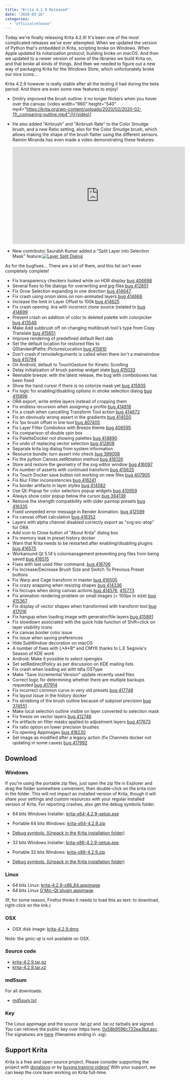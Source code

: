 ```yaml
---
title: "Krita 4.2.9 Released"
date: "2020-03-26"
categories: 
  - "officialrelease"
---
```


Today we're finally releasing Krita 4.2.9! It's been one of the most complicated releases we've ever attempted. When we updated the version of Python that's embedded in Krita, scripting broke on Windows. When Apple updated its notarization protocol, building broke on macOS. And then we updated to a newer version of some of the libraries we build Krita on, and that broke all kinds of things. And then we needed to figure out a new way of packaging Krita for the Windows Store, which unfortunately broke our nice icons...

Krita 4.2.9 however is really stable after all the testing it had during the beta period. And there are even some new features to enjoy!

- Dmitry improved the brush outline: it no longer flickers when you hover over the canvas: \[video width="960" height="540" mp4="https://krita.org/wp-content/uploads/2020/02/2020-02-11\_comparing-outline.mp4"\]\[/video\]
- He also added "Airbrush" and "Airbrush Rate" to the Color Smudge brush, and a new Ratio setting, also for the Color Smudge brush, which allows making the shape of the brush flatter using the different sensors. Ramón Miranda has even made a video demonstrating these features: 
    
    <iframe src="https://www.youtube.com/embed/fyc8-qgxAww" width="560" height="315" frameborder="0" allowfullscreen="allowfullscreen"></iframe>
    
- New contributor Saurabh Kumar added a "Split Layer into Selection Mask" feature:[![Layer Split Dialog](../images/Screenshot_20200225_140252.png)](https://krita.org/wp-content/uploads/2020/02/Screenshot_20200225_140252.png)

As for the bugfixes... There are a lot of them, and this list isn't even completely complete!

- Fix transparency checkers looked white on HDR display [bug 406698](https://bugs.kde.org/show_bug.cgi?id=406698)
- Several fixes to file dialogs for overwriting and jpg files [bug 412651](https://bugs.kde.org/show_bug.cgi?id=412651)
- Fix Grow Selection expanding in one direction [bug 414647](https://bugs.kde.org/show_bug.cgi?id=414647)
- Fix crash using onion skins on non-animated layers [bug 414668](https://bugs.kde.org/show_bug.cgi?id=414668)
- Increase the limit in Layer Offset to 100k [bug 414625](https://bugs.kde.org/show_bug.cgi?id=414625)
- Fix crash opening .kra with incorrect clone source (related to [bug 414699](https://bugs.kde.org/show_bug.cgi?id=414699)
- Prevent crash on addition of color to deleted palette with colorpicker [bug 413548](https://bugs.kde.org/show_bug.cgi?id=413548)
- Make Add subbrush off on changing multibrush tool's type from Copy Translate [bug 415651](https://bugs.kde.org/show_bug.cgi?id=415651)
- Improve rendering of predefined default Rect dab
- Set the default location for restored files to QStandardPaths::PicturesLocation [bug 415810](https://bugs.kde.org/show_bug.cgi?id=415810)
- Don't crash if remoteArguments is called when there isn't a mainwindow [bug 415794](https://bugs.kde.org/show_bug.cgi?id=415794)
- On Android, default to TouchGesture for Kinetic Scrolling
- Delay initialization of brush paintop widget state [bug 415033](https://bugs.kde.org/show_bug.cgi?id=415033)
- Reenable breeze: with the latest release, the bug with comboboxes has been fixed
- Show the hand cursor if there is no colorize mask yet [bug 415935](https://bugs.kde.org/show_bug.cgi?id=415935)
- Fix logic for enabling/disabling options in stroke selection dialog [bug 415896](https://bugs.kde.org/show_bug.cgi?id=415896)
- ORA export, write entire layers instead of cropping them
- Fix endless recursion when assigning a profile [bug 414818](https://bugs.kde.org/show_bug.cgi?id=414818)
- Fix a crash when cancelling Transform Tool action [bug 414672](https://bugs.kde.org/show_bug.cgi?id=414672)
- Fix an obviously wrong assert in the gradients [bug 414550](https://bugs.kde.org/show_bug.cgi?id=414550)
- Fix 1px brush offset in line tool [bug 407405](https://bugs.kde.org/show_bug.cgi?id=407405)
- Fix Layer Filter Combobox with Breeze theme [bug 406595](https://bugs.kde.org/show_bug.cgi?id=406595)
- Fix comparison of double spin box
- Fix PaletteDocker not showing palettes [bug 414890](https://bugs.kde.org/show_bug.cgi?id=414890)
- Fix undo of replacing vector selection [bug 412808](https://bugs.kde.org/show_bug.cgi?id=412808)
- Separate krita log dialog from system information
- Resource bundle: turn assert into check [bug 399008](https://bugs.kde.org/show_bug.cgi?id=399008)
- Fix the python Canvas.setRotation method [bug 416126](https://bugs.kde.org/show_bug.cgi?id=416126)
- Store and restore the geometry of the svg editor window [bug 416097](https://bugs.kde.org/show_bug.cgi?id=416097)
- Fix number of asserts with continued transform [bug 415625](https://bugs.kde.org/show_bug.cgi?id=415625)
- Fix Touch Docker save button not working on new files [bug 407905](https://bugs.kde.org/show_bug.cgi?id=407905)
- Fix blur Filter inconsistencies [bug 416241](https://bugs.kde.org/show_bug.cgi?id=416241)
- Fix border artifacts in layer styles [bug 414582](https://bugs.kde.org/show_bug.cgi?id=414582)
- Use Qt::Popup for color selectors popup widgets [bug 410959](https://bugs.kde.org/show_bug.cgi?id=410959)
- Always show color popup below the cursor [bug 394139](https://bugs.kde.org/show_bug.cgi?id=394139)
- Remove the strength compatibility with older paintop presets [bug 416335](https://bugs.kde.org/show_bug.cgi?id=416335)
- Fixed unneeded error message in Render Animation. [bug 412599](https://bugs.kde.org/show_bug.cgi?id=412599)
- Fix canvas offset calculation [bug 416352](https://bugs.kde.org/show_bug.cgi?id=416352)
- Layers with alpha channel disabled correctly export as "svg:src-atop" for ORA
- Add icon to Close button of "About Krita" dialog box
- Fix memory leak in preset history docker
- Warn that Krita needs to be restarted after enabling/disabling plugins [bug 416575](https://bugs.kde.org/show_bug.cgi?id=416575)
- Workaround Qt 5.14's colormanagement preventing png files from being saved [bug 416515](https://bugs.kde.org/show_bug.cgi?id=416515)
- Fixes with last used filter command. [bug 416706](https://bugs.kde.org/show_bug.cgi?id=416706)
- Fix Increase/Decrease Brush Size and Switch To Previous Preset buttons
- Fix Warp and Cage transform in master [bug 416505](https://bugs.kde.org/show_bug.cgi?id=416505)
- Fix crazy snapping when resizing shapes [bug 414336](https://bugs.kde.org/show_bug.cgi?id=414336)
- Fix hiccups when doing canvas actions [bug 414576](https://bugs.kde.org/show_bug.cgi?id=414576), [415773](https://bugs.kde.org/show_bug.cgi?id=415773)
- Fix animation rendering problem on small images (< 100px in size) [bug 415367](https://bugs.kde.org/show_bug.cgi?id=415367)
- Fix display of vector shapes when transformed with transform tool [bug 417016](https://bugs.kde.org/show_bug.cgi?id=417016)
- Fix hangup when loading image with generator/file layers [bug 415891](https://bugs.kde.org/show_bug.cgi?id=415891)
- Fix slowdown associated with the quick hide function of Shift+click on layer visibility icons
- Fix canvas border color issue
- Fix issue when saving preferences
- Hide SubWindow decoration on macOS
- A number of fixes with L\*A\*B\* and CMYK thanks to L.E Segovia's Season of KDE work
- Android: Make it possible to select opengles
- Set setRedirectPolicy as per discussion on KDE mailing lists
- Fix crash when loading asl with tdta OSType
- Make "Save Incremental Version" update recently used files
- Correct logic for determining whether there are multiple backups requested [bug 417914](https://bugs.kde.org/show_bug.cgi?id=417914)
- Fix incorrect common curve in very old presets [bug 417748](https://bugs.kde.org/show_bug.cgi?id=417748)
- Fix layout issue in the history docker
- Fix strobbing of the brush outline because of subpixel precision [bug 374551](https://bugs.kde.org/show_bug.cgi?id=374551)
- Make local selection outline visible on layer converted to selection mask
- Fix freeze on vector layers [bug 412746](https://bugs.kde.org/show_bug.cgi?id=412746)
- Fix artifacts on filter masks applied to adjustment layers [bug 417673](https://bugs.kde.org/show_bug.cgi?id=417673)
- Fix ratio option on lower precision brushes
- Fix opening Appimages [bug 418230](https://bugs.kde.org/show_bug.cgi?id=418230)
- Set image as modified after a legacy action (fix Channels docker not updating in some cases) [bug 417992](https://bugs.kde.org/show_bug.cgi?id=417992)

## Download

### Windows

If you're using the portable zip files, just open the zip file in Explorer and drag the folder somewhere convenient, then double-click on the krita icon in the folder. This will not impact an installed version of Krita, though it will share your settings and custom resources with your regular installed version of Krita. For reporting crashes, also get the debug symbols folder.

- 64 bits Windows Installer: [krita-x64-4.2.9-setup.exe](https://download.kde.org/stable/krita/4.2.9/krita-x64-4.2.9-setup.exe)
- Portable 64 bits Windows: [krita-x64-4.2.9.zip](https://download.kde.org/stable/krita/4.2.9/krita-x64-4.2.9.zip)
- [Debug symbols. (Unpack in the Krita installation folder)](https://download.kde.org/stable/krita/4.2.9/krita-x64-4.2.9-dbg.zip)

- 32 bits Windows Installer: [krita-x86-4.2.9-setup.exe](https://download.kde.org/stable/krita/4.2.9/krita-x86-4.2.9-setup.exe)
- Portable 32 bits Windows: [krita-x86-4.2.9.zip](https://download.kde.org/stable/krita/4.2.9/krita-x86-4.2.9.zip)
- [Debug symbols. (Unpack in the Krita installation folder)](https://download.kde.org/stable/krita/4.2.9/krita-x86-4.2.9-dbg.zip)

### Linux

- 64 bits Linux: [krita-4.2.9-x86\_64.appimage](https://download.kde.org/stable/krita/4.2.9/krita-4.2.9-x86_64.appimage)
- 64 bits Linux [G'Mic-Qt plugin appimage](https://download.kde.org/stable/krita/4.2.9/gmic_krita_qt-x86_64.appimage)

(If, for some reason, Firefox thinks it needs to load this as text: to download, right-click on the link.)

### OSX

- OSX disk image: [krita-4.2.9.dmg](https://download.kde.org/stable/krita/4.2.9/krita-4.2.9.dmg)

Note: the gmic-qt is not available on OSX.

### Source code

- [krita-4.2.9.tar.gz](https://download.kde.org/stable/krita/4.2.9/krita-4.2.9.tar.gz)
- [krita-4.2.9.tar.xz](https://download.kde.org/stable/krita/4.2.9/krita-4.2.9.tar.xz)

### md5sum

For all downloads:

- [md5sum.txt](https://download.kde.org/stable/krita/4.2.9/md5sum.txt)

### Key

The Linux appimage and the source .tar.gz and .tar.xz tarballs are signed. You can retrieve the public key over https here: [0x58b9596c722ea3bd.asc](https://share.kde.org/index.php/s/fJ99V5mZvuyD0z8). The signatures are [here](https://download.kde.org/stable/krita/4.2.9/) (filenames ending in .sig).

## Support Krita

Krita is a free and open source project. Please consider supporting the project with [donations](https://krita.org/en/support-us/donations/) or by [buying training videos!](https://krita.org/en/support-us/shop) With your support, we can keep the core team working on Krita full-time.
